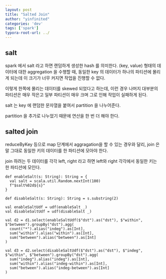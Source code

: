 ```yaml
---
layout: post
title: "Salted Join"
author: "yinfinited"
categories: 'dev'
tags: ['spark']
typora-root-url: ../
---
```


## salt

spark 에서 salt 라고 하면 랜덤하게 생성한 hash 를 의미한다. (key, value) 형태의 데이터에 대한 aggregation 을 수행할 때, 동일한 key 의 데이터가 하나의 파티션에 몰리게 되는데 이 크기가 너무 커지면 작업을 진행할 수 없다.

이렇게 한쪽에 몰리는 데이터를 skewed 되었다고 하는데, 이런 경우 나머지 대부분의 파티션은 매우 작은고 일부 파티션이 매우 크며 그로 인해 작업이 실패하게 된다.

salt 는 key 에 랜덤한 문자열을 붙여서 partition 을 나누어준다.

partition 을 추가로 나누었기 때문에 연산을 한 번 더 해야 한다.

## salted join

reduceByKey 등으로 map 단계에서 aggragation을 할 수 있는 경우와 달리, join 은 말 그대로 동일한 키의 데이터를 한 파티션에 모아야 한다.

join 하려는 두 데이터를 각각 left, right 라고 하면 left와 right 각각에서 동일한 키는 한 파티션에 모인다.








```
def enableSalt(s: String): String = {
  val salt = scala.util.Random.nextInt(100)
  f"$salt%02d${s}" 
}
```

```
def disableSalt(s: String): String = s.substring(2)
```

```
val enableSaltUdf = udf(enableSalt _)
val disableSaltUdf = udf(disableSalt _)
```

```
val d2 = d1.select(enableSaltUdf($"dst").as("dst"), $"within", $"between").groupBy("dst").agg(
  count("*").alias("indeg").as[Int],
  sum("within").alias("within").as[Int],
  sum("between").alias("between").as[Int]
)
```

```
val d3 = d2.select(disableSaltUdf($"dst").as("dst"), $"indeg", $"within", $"between").groupBy("dst").agg(
  sum("indeg").alias("indeg").as[Int],
  sum("within").alias("indeg-within").as[Int],
  sum("between").alias("indeg-between").as[Int]
)
```



